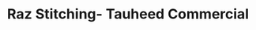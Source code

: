 ---
title: "Raz Stitching- Tauheed Commercial"
url: /karachi/raz-stitching-tauheed-commercial/
shop: tailor
---